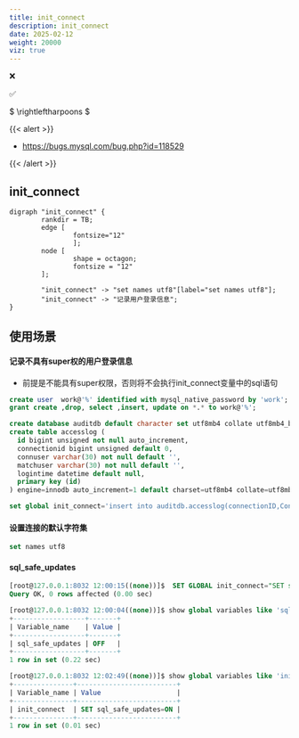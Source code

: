 ```yaml
---
title: init_connect
description: init_connect
date: 2025-02-12
weight: 20000
viz: true
---
```


<style>
th, td {
  border: 1px solid rgb(190, 190, 190);
}
</style>

&#10060;

&#9989;

$ \rightleftharpoons $

{{< alert >}}

- https://bugs.mysql.com/bug.php?id=118529

{{< /alert >}}


## init_connect


```viz-dot
digraph "init_connect" {
        rankdir = TB;
        edge [
                fontsize="12"
                ];
        node [
                shape = octagon;
                fontsize = "12"
        ];

        "init_connect" -> "set names utf8"[label="set names utf8"];
        "init_connect" -> "记录用户登录信息";
}
```



## 使用场景


#### 记录不具有super权的用户登录信息

- 前提是不能具有super权限，否则将不会执行init_connect变量中的sql语句
```sql
create user  work@'%' identified with mysql_native_password by 'work';
grant create ,drop, select ,insert, update on *.* to work@'%';

create database auditdb default character set utf8mb4 collate utf8mb4_bin;
create table accesslog (
  id bigint unsigned not null auto_increment,
  connectionid bigint unsigned default 0,
  connuser varchar(30) not null default '',
  matchuser varchar(30) not null default '',
  logintime datetime default null,
  primary key (id)
) engine=innodb auto_increment=1 default charset=utf8mb4 collate=utf8mb4_bin;

set global init_connect='insert into auditdb.accesslog(connectionID,ConnUser,MatchUser,LoginTime) values(connection_id(),user(),current_user(),now());';

```

#### 设置连接的默认字符集

```sql
set names utf8


```

#### sql_safe_updates


```sql
[root@127.0.0.1:8032 12:00:15((none))]$  SET GLOBAL init_connect="SET sql_safe_updates=ON";
Query OK, 0 rows affected (0.00 sec)

[root@127.0.0.1:8032 12:00:04((none))]$ show global variables like 'sql_safe_updates';
+------------------+-------+
| Variable_name    | Value |
+------------------+-------+
| sql_safe_updates | OFF   |
+------------------+-------+
1 row in set (0.22 sec)

[root@127.0.0.1:8032 12:02:49((none))]$ show global variables like 'init_connect';
+---------------+-------------------------+
| Variable_name | Value                   |
+---------------+-------------------------+
| init_connect  | SET sql_safe_updates=ON |
+---------------+-------------------------+
1 row in set (0.01 sec)



```



